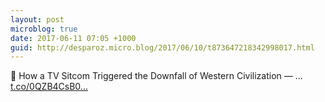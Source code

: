 ```yaml
---
layout: post
microblog: true
date: 2017-06-11 07:05 +1000
guid: http://desparoz.micro.blog/2017/06/10/t873647218342998017.html
---
```

🔗 How a TV Sitcom Triggered the Downfall of Western Civilization — ... [t.co/0QZB4CsB0...](https://t.co/0QZB4CsB0S)
